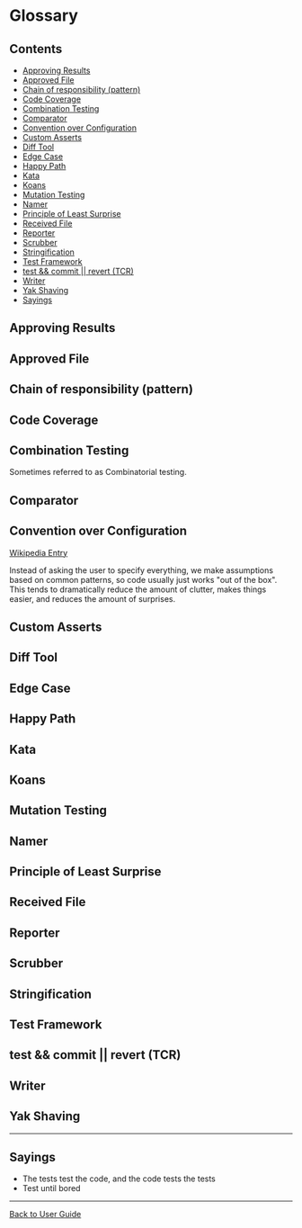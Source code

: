 <!--
GENERATED FILE - DO NOT EDIT
This file was generated by [MarkdownSnippets](https://github.com/SimonCropp/MarkdownSnippets).
Source File: /doc/mdsource/Glossary.source.md
To change this file edit the source file and then execute ./run_markdown_templates.sh.
-->

<a id="top"></a>

# Glossary

<!-- toc -->
## Contents

  * [Approving Results](#approving-results)
  * [Approved File](#approved-file)
  * [Chain of responsibility (pattern)](#chain-of-responsibility-pattern)
  * [Code Coverage](#code-coverage)
  * [Combination Testing](#combination-testing)
  * [Comparator](#comparator)
  * [Convention over Configuration](#convention-over-configuration)
  * [Custom Asserts](#custom-asserts)
  * [Diff Tool](#diff-tool)
  * [Edge Case](#edge-case)
  * [Happy Path](#happy-path)
  * [Kata](#kata)
  * [Koans](#koans)
  * [Mutation Testing](#mutation-testing)
  * [Namer](#namer)
  * [Principle of Least Surprise](#principle-of-least-surprise)
  * [Received File](#received-file)
  * [Reporter](#reporter)
  * [Scrubber](#scrubber)
  * [Stringification](#stringification)
  * [Test Framework](#test-framework)
  * [test && commit || revert (TCR)](#test--commit--revert-tcr)
  * [Writer](#writer)
  * [Yak Shaving](#yak-shaving)
  * [Sayings](#sayings)
<!-- endtoc -->


## Approving Results

## Approved File

## Chain of responsibility (pattern)

## Code Coverage

## Combination Testing

Sometimes referred to as Combinatorial testing.

## Comparator

## Convention over Configuration  

[Wikipedia Entry](https://en.wikipedia.org/wiki/Convention_over_configuration)

Instead of asking the user to specify everything, we make assumptions based on common patterns, so code usually just works "out of the box". This tends to dramatically reduce the amount of clutter, makes things easier, and reduces the amount of surprises.

## Custom Asserts

## Diff Tool

## Edge Case

## Happy Path

## Kata

## Koans

## Mutation Testing

## Namer

## Principle of Least Surprise

## Received File

## Reporter

## Scrubber

## Stringification

## Test Framework

## test && commit || revert (TCR)

## Writer

## Yak Shaving

---

## Sayings

* The tests test the code, and the code tests the tests
* Test until bored


---

[Back to User Guide](/doc/README.md#top)
